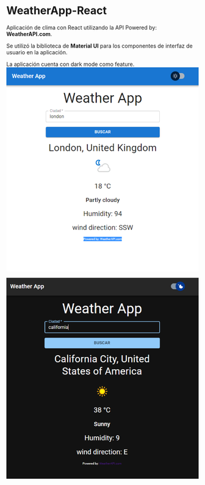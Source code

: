 # WeatherApp-React

Aplicación de clima con React utilizando la API Powered by: **WeatherAPI.com**.

Se utilizó la biblioteca de **Material UI** para los componentes de interfaz de usuario en la aplicación.

La aplicación cuenta con dark mode como feature.
![Alt text](image.png)

![Alt text](image-1.png)
